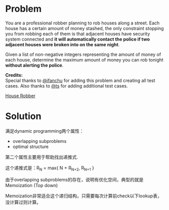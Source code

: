 
# Problem

You are a professional robber planning to rob houses along a street. Each
house has a certain amount of money stashed, the only constraint stopping you
from robbing each of them is that adjacent houses have security system
connected and **it will automatically contact the police if two adjacent
houses were broken into on the same night**.

Given a list of non-negative integers representing the amount of money of each
house, determine the maximum amount of money you can rob tonight **without
alerting the police**.

**Credits:**  
Special thanks to [@ifanchu](https://oj.leetcode.com/discuss/user/ifanchu) for
adding this problem and creating all test cases. Also thanks to
[@ts](https://oj.leetcode.com/discuss/user/ts) for adding additional test
cases.



[House Robber](https://leetcode.com/problems/house-robber)

# Solution

满足dynamic programming两个属性：
- overlapping subproblems
- optimal structure

第二个属性主要用于帮助找出递推式.

这个递推式是：R<sub>N</sub> = max{ N + R<sub>N+2</sub>, R<sub>N+1</sub> }

由于overlapping subproblems的存在，说明有优化空间，典型的就是Memoization (Top down)

Memoization非常适合这个递归结构，只需要每次计算前check以下lookup表，没计算过则计算。 


